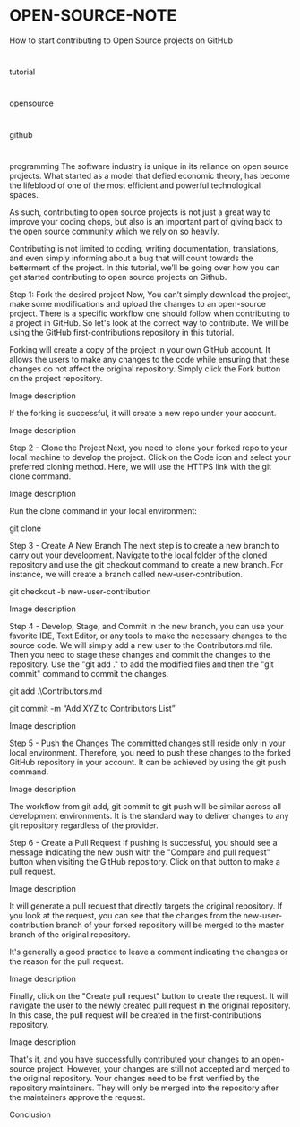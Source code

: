 # OPEN-SOURCE-NOTE

How to start contributing to Open Source projects on GitHub
#
tutorial
#
opensource
#
github
#
programming
The software industry is unique in its reliance on open source projects. What started as a model that defied economic theory, has become the lifeblood of one of the most efficient and powerful technological spaces.

As such, contributing to open source projects is not just a great way to improve your coding chops, but also is an important part of giving back to the open source community which we rely on so heavily.

Contributing is not limited to coding, writing documentation, translations, and even simply informing about a bug that will count towards the betterment of the project. In this tutorial, we’ll be going over how you can get started contributing to open source projects on Github.

Step 1: Fork the desired project
Now, You can’t simply download the project, make some modifications and upload the changes to an open-source project. There is a specific workflow one should follow when contributing to a project in GitHub. So let's look at the correct way to contribute. We will be using the GitHub first-contributions repository in this tutorial.

Forking will create a copy of the project in your own GitHub account. It allows the users to make any changes to the code while ensuring that these changes do not affect the original repository. Simply click the Fork button on the project repository.

Image description

If the forking is successful, it will create a new repo under your account.

Image description

Step 2 - Clone the Project
Next, you need to clone your forked repo to your local machine to develop the project. Click on the Code icon and select your preferred cloning method. Here, we will use the HTTPS link with the git clone command.

Image description

Run the clone command in your local environment:

git clone <link to repo>

Step 3 - Create A New Branch
The next step is to create a new branch to carry out your development. Navigate to the local folder of the cloned repository and use the git checkout command to create a new branch. For instance, we will create a branch called new-user-contribution.

git checkout -b new-user-contribution

Image description

Step 4 - Develop, Stage, and Commit
In the new branch, you can use your favorite IDE, Text Editor, or any tools to make the necessary changes to the source code. We will simply add a new user to the Contributors.md file.
Then you need to stage these changes and commit the changes to the repository. Use the "git add ." to add the modified files and then the "git commit" command to commit the changes.

git add .\Contributors.md

git commit -m “Add XYZ to Contributors List”

Image description

Step 5 - Push the Changes
The committed changes still reside only in your local environment. Therefore, you need to push these changes to the forked GitHub repository in your account. It can be achieved by using the git push command.

Image description

The workflow from git add, git commit to git push will be similar across all development environments. It is the standard way to deliver changes to any git repository regardless of the provider.

Step 6 - Create a Pull Request
If pushing is successful, you should see a message indicating the new push with the "Compare and pull request" button when visiting the GitHub repository. Click on that button to make a pull request.

Image description

It will generate a pull request that directly targets the original repository. If you look at the request, you can see that the changes from the new-user-contribution branch of your forked repository will be merged to the master branch of the original repository.

It's generally a good practice to leave a comment indicating the changes or the reason for the pull request.

Image description

Finally, click on the "Create pull request" button to create the request. It will navigate the user to the newly created pull request in the original repository. In this case, the pull request will be created in the first-contributions repository.

Image description

That's it, and you have successfully contributed your changes to an open-source project. However, your changes are still not accepted and merged to the original repository. Your changes need to be first verified by the repository maintainers. They will only be merged into the repository after the maintainers approve the request.

Conclusion

